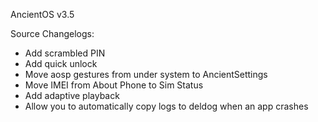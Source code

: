 AncientOS v3.5

Source Changelogs:
- Add scrambled PIN
- Add quick unlock
- Move aosp gestures from under system to AncientSettings
- Move IMEI from About Phone to Sim Status
- Add adaptive playback
- Allow you to automatically copy logs to deldog when an app crashes

